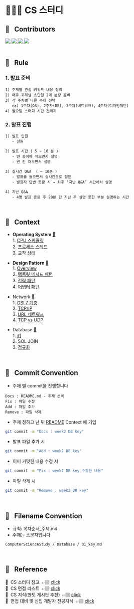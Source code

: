 # 👨🏻‍💻 CS 스터디

## 👤 &nbsp;&nbsp;Contributors

<div align="left">
<a href ='https://github.com/Ga-ok'>
<img src="https://img.shields.io/badge/가옥-🔗-orange">
</a>
<a href='https://github.com/khlee9606'>
<img src="https://img.shields.io/badge/경훈-🔗-blue">
</a>
<a href='https://github.com/jinyt970'>
<img src="https://img.shields.io/badge/윤태-🔗-yellow">
</a>
<a href='https://github.com/nedleeds'>
<img src="https://img.shields.io/badge/동형-🔗-green">
</a>
</div>
</br>


## 📌 &nbsp;&nbsp;Rule
### 1. 발표 **준비**
    1) 주제별 관심 키워드 내용 정리
    2) 매주 주제별 소단원 2개 분량 준비 
    3) 각 주차별 다른 주제 선택
       ex) 1주차(OS), 2주차(DB), 3주차(네트워크), 4주차(디자인패턴) 
    4) 월요일 스터디 시간 전까지
   

### 2. 발표 **진행** 
    1) 발표 인원
       - 전원

    2) 발표 시간 ( 5 ~ 10 분 )
       - 빈 종이에 적으면서 설명
       - 빈 칸 채우면서 설명

    3) 실시간 Q&A  ( ~ 10분 )
       - 발표를 들으면서 실시간으로 질문
       - 발표자 답변 못할 시 → 차주 ‘지난 Q&A’ 시간에서 설명

    4) 지난 Q&A
       - 4명 발표 종료 후 20분 간 지난 주 설명 못한 부분 설명하는 시간
<br>

## 📌 &nbsp;&nbsp;Context
- **Operating System** 
  [<u>🔗</u>](https://github.com/nedleeds/Computer-Science-study/tree/main/OperatingSystem)
  <br> 1. [CPU 스케쥴링](OperatingSystem/01_cpu_scheduling.md)
  <br> 2. [프로세스 스레드](OperatingSystem/02_process_thread.md)
  <br> 3. 교착 상태

- **Design Pattern** 
  [<u>🔗</u>](https://github.com/nedleeds/Computer-Science-study/tree/main/DesignPattern)
  <br> 1. [Overview](DesignPattern/01_overview.md)
  <br> 2. [템플릿 메서드 패턴](DesignPattern/02_template_method.md)
  <br> 3. [전략 패턴](DesignPattern/03_strategy.md)
  <br> 4. [어댑터 패턴](DesignPattern/04_adapter_pattern.md)


- Network
  [<u>🔗</u>](https://github.com/nedleeds/Computer-Science-study/tree/main/Network)
  <br> 1. [OSI 7 계층](Network/01_osi_7_layer.md)
  <br> 2. [TCP/IP](Network/02_tcp_ip.md)
  <br> 3. [URL 네트워크](Network/03_URL_network.md)
  <br> 4. [TCP vs UDP](Network/04_TCP_UDP.md)

- Database 
  [<u>🔗</u>](https://github.com/nedleeds/Computer-Science-study/tree/main/Database)
  <br> 1. [키](Database/01_key.md)
  <br> 2. SQL JOIN
  <br> 3. [정규화](Database/03_normalization.md)

<br>

## 📌 &nbsp;&nbsp;Commit Convention
- 주제 별 commit을 진행합니다
```
Docs : README.md - 주제 선택
Fix : 파일 수정
Add : 파일 추가
Remove : 파일 삭제
```

- 주제 정하고 난 뒤 [README](https://github.com/nedleeds/ComputerScienceStudy/blob/main/README.md#-context) Context 에 기입 
```bash
git commit -m "Docs : week2 DB Key"
```

- 발표 파일 추가 시
```bash
git commit -m "Add : week2 DB key"
```

- 이미 커밋한 내용 수정 시
```bash
git commit -m "Fix : week2 DB key 수정한 내용"
```

- 파일 삭제 시
```bash
git commit -m "Remove : week2 DB key"
```
<br>

## 📌 &nbsp;&nbsp;Filename Convention
- 규칙: 목차순서_주제.md 
- 주제는 소문자입니다

```text
ComputerScienceStudy / Database / 01_key.md
```
<br>

<!-- ## 📌 &nbsp;&nbsp;Pull Request Convention

- 최소 주 1 회 이상 일요일 이전에 PR 을 진행합니다
- 파일 명은 규칙에 맞게 작성해서 다른 사람이 보기 쉽게 하도록 합니다
- 발표 주제 Label을 등록해서 어떤 주제인지 알기 쉽게 합니다
- PR 제목은 다음과 같이 통일합니다
  - 이름 : 주차수 대주제 소주제

```text
DONGHYEONG : week2 DB key
```

<br> -->

## 📌 &nbsp;&nbsp;Reference
🔎&nbsp;&nbsp;CS 스터디 참고 &nbsp;👉🏽 
<a href='https://github.com/Songwonseok/CS-Study'> click </a><br>
🔎&nbsp;&nbsp;CS 면접 리스트 &nbsp;👉🏽 
<a href='https://github.com/TsMiN94/tech-interview'> click </a><br>
🔎&nbsp;&nbsp;CS 지식(멘토 게시판 추천) &nbsp;👉🏽 
<a href='https://github.com/JaeYeopHan/Interview_Question_for_Beginner'> click </a><br>
🔎&nbsp;&nbsp;면접 대비 및 신입 개발자 전공지식 &nbsp;👉🏽 
<a href='https://gyoogle.dev/blog/guide/면접%20준비.html'>click</a><br>
